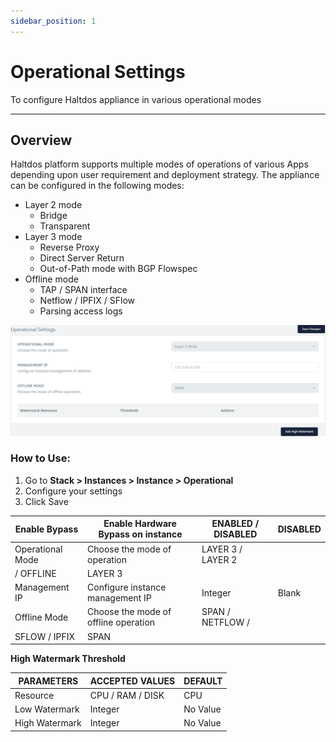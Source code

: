 ```yaml
---
sidebar_position: 1
---
```


# Operational Settings

To configure Haltdos appliance in various operational modes

---

## Overview

Haltdos platform supports multiple modes of operations of various Apps depending upon user requirement and deployment strategy. The appliance can be configured in the following modes:

- Layer 2 mode
    - Bridge
    - Transparent
- Layer 3 mode
    - Reverse Proxy
    - Direct Server Return
    - Out-of-Path mode with BGP Flowspec
- Offline mode
    - TAP / SPAN interface
    - Netflow / IPFIX / SFlow
    - Parsing access logs

![Operational setting](/img/platform/operational_settings1.png)

### How to Use:

1. Go to **Stack > Instances > Instance > Operational**
2. Configure your settings
3. Click Save

| Enable Bypass    | Enable Hardware Bypass on instance   | ENABLED / DISABLED              | DISABLED |
|------------------|--------------------------------------|---------------------------------|----------|
| Operational Mode | Choose the mode of operation         | LAYER 3 / LAYER 2
/ OFFLINE     | LAYER 3  |
| Management IP    | Configure instance management IP     | Integer                         | Blank    |
| Offline Mode     | Choose the mode of offline operation | SPAN / NETFLOW / 
SFLOW / IPFIX | SPAN     |

**High Watermark Threshold**

| PARAMETERS     | ACCEPTED VALUES  | DEFAULT  |
|----------------|------------------|----------|
| Resource       | CPU / RAM / DISK | CPU      |
| Low Watermark  | Integer          | No Value |
| High Watermark | Integer          | No Value |
